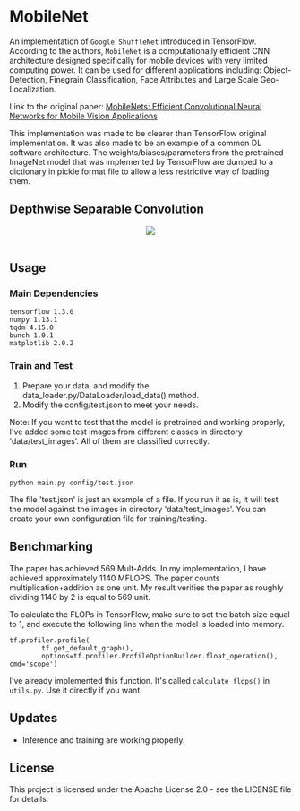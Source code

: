 # MobileNet
An implementation of `Google ShuffleNet` introduced in TensorFlow. According to the authors, `MobileNet` is a computationally efficient CNN architecture designed specifically for mobile devices with very limited computing power. It can be used for different applications including: Object-Detection, Finegrain Classification, Face Attributes and Large Scale Geo-Localization.

Link to the original paper: [MobileNets: Efficient Convolutional Neural Networks for Mobile Vision Applications](https://arxiv.org/abs/1704.04861)

This implementation was made to be clearer than TensorFlow original implementation. It was also made to be an example of a common DL software architecture. The weights/biases/parameters from the pretrained ImageNet model that was implemented by TensorFlow are dumped to a dictionary in pickle format file to allow a less restrictive way of loading them.


## Depthwise Separable Convolution
<div align="center">
<img src="https://github.com/MG2033/MobileNet/blob/master/figures/dws.png"><br><br>
</div>

## Usage
### Main Dependencies
 ```
 tensorflow 1.3.0
 numpy 1.13.1
 tqdm 4.15.0
 bunch 1.0.1
 matplotlib 2.0.2
 ```
### Train and Test
1. Prepare your data, and modify the data_loader.py/DataLoader/load_data() method.
2. Modify the config/test.json to meet your needs.

Note: If you want to test that the model is pretrained and working properly, I've added some test images from different classes in directory 'data/test_images'. All of them are classified correctly.

### Run
```
python main.py config/test.json
```
The file 'test.json' is just an example of a file. If you run it as is, it will test the model against the images in directory 'data/test_images'. You can create your own configuration file for training/testing.

## Benchmarking
The paper has achieved 569 Mult-Adds. In my implementation, I have achieved approximately 1140 MFLOPS. The paper counts multiplication+addition as one unit. My result verifies the paper as roughly dividing 1140 by 2 is equal to 569 unit.

To calculate the FLOPs in TensorFlow, make sure to set the batch size equal to 1, and execute the following line when the model is loaded into memory.
```
tf.profiler.profile(
        tf.get_default_graph(),
        options=tf.profiler.ProfileOptionBuilder.float_operation(), cmd='scope')
```
I've already implemented this function. It's called ```calculate_flops()``` in `utils.py`. Use it directly if you want.

## Updates
* Inference and training are working properly.

## License
This project is licensed under the Apache License 2.0 - see the LICENSE file for details.

